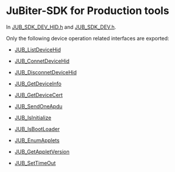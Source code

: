 # JuBiter-SDK for Production tools
In [JUB_SDK_DEV_HID.h](../include/JUB_SDK_DEV_HID.h) and [JUB_SDK_DEV.h](../include/JUB_SDK_DEV.h).

Only the following device operation related interfaces are exported:
* [JUB_ListDeviceHid](../include/JUB_SDK_DEV_HID.h)
* [JUB_ConnetDeviceHid](../include/JUB_SDK_DEV_HID.h)
* [JUB_DisconnetDeviceHid](../include/JUB_SDK_DEV_HID.h)

* [JUB_GetDeviceInfo](../include/JUB_SDK_DEV.h)
* [JUB_GetDeviceCert](../include/JUB_SDK_DEV.h)
* [JUB_SendOneApdu](../include/JUB_SDK_DEV.h)
* [JUB_IsInitialize](../include/JUB_SDK_DEV.h)
* [JUB_IsBootLoader](../include/JUB_SDK_DEV.h)
* [JUB_EnumApplets](../include/JUB_SDK_DEV.h)
* [JUB_GetAppletVersion](../include/JUB_SDK_DEV.h)
* [JUB_SetTimeOut](../include/JUB_SDK_DEV.h)
